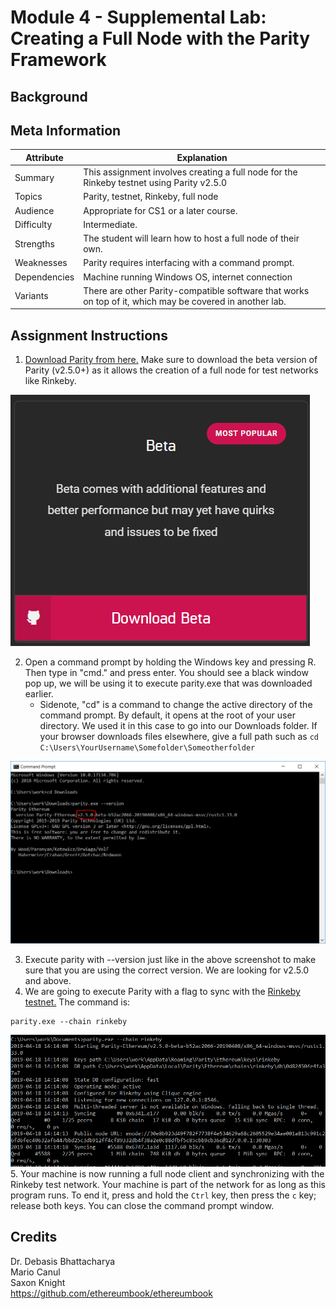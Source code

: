 # Module 4 - Supplemental Lab: Creating a Full Node with the Parity Framework

## Background


## Meta Information
| Attribute | Explanation |
| - | - |
| Summary | This assignment involves creating a full node for the Rinkeby testnet using Parity v2.5.0 |
| Topics  | Parity, testnet, Rinkeby, full node |
| Audience | Appropriate for CS1 or a later course. |
| Difficulty | Intermediate. |
| Strengths | The student will learn how to host a full node of their own. |
| Weaknesses | Parity requires interfacing with a command prompt. |
| Dependencies | Machine running Windows OS, internet connection |
| Variants | There are other Parity-compatible software that works on top of it, which may be covered in another lab. |

## Assignment Instructions
1. [Download Parity from here.][Parity] Make sure to download the beta version of Parity (v2.5.0+) as it allows the creation of a full node for test networks like Rinkeby.


![Beta](beta.PNG)

2. Open a command prompt by holding the Windows key and pressing R. Then type in "cmd." and press enter. You should see a black window pop up, we will be using it to execute parity.exe that was downloaded earlier.
	* Sidenote, "cd" is a command to change the active directory of the command prompt. By default, it opens at the root of your user directory. We used it in this case to go into our Downloads folder. If your browser downloads files elsewhere, give a full path such as `cd C:\Users\YourUsername\Somefolder\Someotherfolder`


![Parityexec](parityexec.PNG)

3. Execute parity with --version just like in the above screenshot to make sure that you are using the correct version. We are looking for v2.5.0 and above.
4. We are going to execute Parity with a flag to sync with the [Rinkeby testnet.][Rinkeby] The command is:
```
parity.exe --chain rinkeby
```

![ParityRinkeby](parityrinkeby.PNG)
5. Your machine is now running a full node client and synchronizing with the Rinkeby test network. Your machine is part of the network for as long as this program runs. To end it, press and hold the `Ctrl` key, then press the `c` key; release both keys. You can close the command prompt window.


## Credits
Dr. Debasis Bhattacharya  
Mario Canul  
Saxon Knight  
https://github.com/ethereumbook/ethereumbook  

[Remix]: https://remix.ethereum.org
[Parity]: https://www.parity.io/ethereum/#download
[Rinkeby]: https://www.rinkeby.io 
